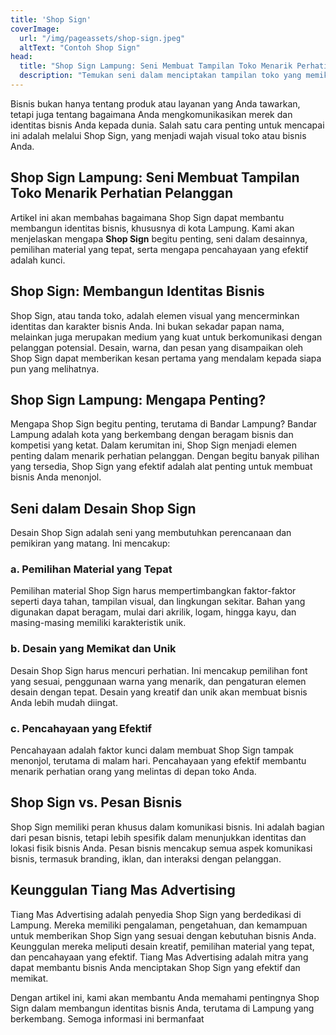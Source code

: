 ```yaml
---
title: 'Shop Sign'
coverImage:
  url: "/img/pageassets/shop-sign.jpeg"
  altText: "Contoh Shop Sign"
head:
  title: "Shop Sign Lampung: Seni Membuat Tampilan Toko Menarik Perhatian Pelanggan | Tiangmas Advertising Lampung"
  description: "Temukan seni dalam menciptakan tampilan toko yang memikat perhatian pelanggan dengan Shop Sign Lampung. Pelajari lebih lanjut bersama Tiang Mas Advertising"
---
```

Bisnis bukan hanya tentang produk atau layanan yang Anda tawarkan, tetapi juga tentang bagaimana Anda mengkomunikasikan merek dan identitas bisnis Anda kepada dunia. Salah satu cara penting untuk mencapai ini adalah melalui Shop Sign, yang menjadi wajah visual toko atau bisnis Anda. 

## Shop Sign Lampung: Seni Membuat Tampilan Toko Menarik Perhatian Pelanggan

Artikel ini akan membahas bagaimana Shop Sign dapat membantu membangun identitas bisnis, khususnya di kota Lampung. Kami akan menjelaskan mengapa **Shop Sign** begitu penting, seni dalam desainnya, pemilihan material yang tepat, serta mengapa pencahayaan yang efektif adalah kunci.

## Shop Sign: Membangun Identitas Bisnis

Shop Sign, atau tanda toko, adalah elemen visual yang mencerminkan identitas dan karakter bisnis Anda. Ini bukan sekadar papan nama, melainkan juga merupakan medium yang kuat untuk berkomunikasi dengan pelanggan potensial. Desain, warna, dan pesan yang disampaikan oleh Shop Sign dapat memberikan kesan pertama yang mendalam kepada siapa pun yang melihatnya.

## Shop Sign Lampung: Mengapa Penting?

Mengapa Shop Sign begitu penting, terutama di Bandar Lampung? Bandar Lampung adalah kota yang berkembang dengan beragam bisnis dan kompetisi yang ketat. Dalam kerumitan ini, Shop Sign menjadi elemen penting dalam menarik perhatian pelanggan. Dengan begitu banyak pilihan yang tersedia, Shop Sign yang efektif adalah alat penting untuk membuat bisnis Anda menonjol.

## Seni dalam Desain Shop Sign

Desain Shop Sign adalah seni yang membutuhkan perencanaan dan pemikiran yang matang. Ini mencakup:

### a. Pemilihan Material yang Tepat

Pemilihan material Shop Sign harus mempertimbangkan faktor-faktor seperti daya tahan, tampilan visual, dan lingkungan sekitar. Bahan yang digunakan dapat beragam, mulai dari akrilik, logam, hingga kayu, dan masing-masing memiliki karakteristik unik.

### b. Desain yang Memikat dan Unik

Desain Shop Sign harus mencuri perhatian. Ini mencakup pemilihan font yang sesuai, penggunaan warna yang menarik, dan pengaturan elemen desain dengan tepat. Desain yang kreatif dan unik akan membuat bisnis Anda lebih mudah diingat.

### c. Pencahayaan yang Efektif

Pencahayaan adalah faktor kunci dalam membuat Shop Sign tampak menonjol, terutama di malam hari. Pencahayaan yang efektif membantu menarik perhatian orang yang melintas di depan toko Anda.

## Shop Sign vs. Pesan Bisnis

Shop Sign memiliki peran khusus dalam komunikasi bisnis. Ini adalah bagian dari pesan bisnis, tetapi lebih spesifik dalam menunjukkan identitas dan lokasi fisik bisnis Anda. Pesan bisnis mencakup semua aspek komunikasi bisnis, termasuk branding, iklan, dan interaksi dengan pelanggan.

## Keunggulan Tiang Mas Advertising

Tiang Mas Advertising adalah penyedia Shop Sign yang berdedikasi di Lampung. Mereka memiliki pengalaman, pengetahuan, dan kemampuan untuk memberikan Shop Sign yang sesuai dengan kebutuhan bisnis Anda. Keunggulan mereka meliputi desain kreatif, pemilihan material yang tepat, dan pencahayaan yang efektif. Tiang Mas Advertising adalah mitra yang dapat membantu bisnis Anda menciptakan Shop Sign yang efektif dan memikat.

Dengan artikel ini, kami akan membantu Anda memahami pentingnya Shop Sign dalam membangun identitas bisnis Anda, terutama di Lampung yang berkembang. Semoga informasi ini bermanfaat